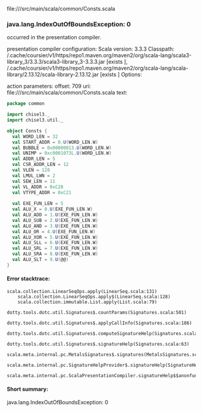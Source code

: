 file://<WORKSPACE>/src/main/scala/common/Consts.scala
### java.lang.IndexOutOfBoundsException: 0

occurred in the presentation compiler.

presentation compiler configuration:
Scala version: 3.3.3
Classpath:
<HOME>/.cache/coursier/v1/https/repo1.maven.org/maven2/org/scala-lang/scala3-library_3/3.3.3/scala3-library_3-3.3.3.jar [exists ], <HOME>/.cache/coursier/v1/https/repo1.maven.org/maven2/org/scala-lang/scala-library/2.13.12/scala-library-2.13.12.jar [exists ]
Options:



action parameters:
offset: 709
uri: file://<WORKSPACE>/src/main/scala/common/Consts.scala
text:
```scala
package common

import chisel3._
import chisel3.util._

object Consts {
  val WORD_LEN = 32
  val START_ADDR = 0.U(WORD_LEN.W)
  val BUBBLE = 0x00000013.U(WORD_LEN.W)
  val UNIMP = 0xc0001073L.U(WORD_LEN.W)
  val ADDR_LEN = 5
  val CSR_ADDR_LEN = 12
  val VLEN = 128
  val LMUL_LWN = 2
  val SEW_LEN = 11
  val VL_ADDR = 0xC20
  val VTYPE_ADDR = 0xC21
  
  val EXE_FUN_LEN = 5
  val ALU_X = 0.U(EXE_FUN_LEN.W)
  val ALU_ADD = 1.U(EXE_FUN_LEN.W)
  val ALU_SUB = 2.U(EXE_FUN_LEN.W)
  val ALU_AND = 3.U(EXE_FUN_LEN.W)
  val ALU_OR = 4.U(EXE_FUN_LEN.W)
  val ALU_XOR = 5.U(EXE_FUN_LEN.W)
  val ALU_SLL = 6.U(EXE_FUN_LEN.W)
  val ALU_SRL = 7.U(EXE_FUN_LEN.W)
  val ALU_SRA = 8.U(EXE_FUN_LEN.W)
  val ALU_SLT = 9.U(@@)
}

```



#### Error stacktrace:

```
scala.collection.LinearSeqOps.apply(LinearSeq.scala:131)
	scala.collection.LinearSeqOps.apply$(LinearSeq.scala:128)
	scala.collection.immutable.List.apply(List.scala:79)
	dotty.tools.dotc.util.Signatures$.countParams(Signatures.scala:501)
	dotty.tools.dotc.util.Signatures$.applyCallInfo(Signatures.scala:186)
	dotty.tools.dotc.util.Signatures$.computeSignatureHelp(Signatures.scala:94)
	dotty.tools.dotc.util.Signatures$.signatureHelp(Signatures.scala:63)
	scala.meta.internal.pc.MetalsSignatures$.signatures(MetalsSignatures.scala:17)
	scala.meta.internal.pc.SignatureHelpProvider$.signatureHelp(SignatureHelpProvider.scala:51)
	scala.meta.internal.pc.ScalaPresentationCompiler.signatureHelp$$anonfun$1(ScalaPresentationCompiler.scala:412)
```
#### Short summary: 

java.lang.IndexOutOfBoundsException: 0